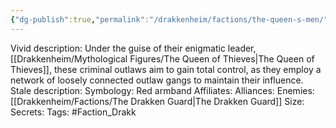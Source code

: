```yaml
---
{"dg-publish":true,"permalink":"/drakkenheim/factions/the-queen-s-men/","noteIcon":""}
---
```



Vivid description: Under the guise of their enigmatic leader, [[Drakkenheim/Mythological Figures/The Queen of Thieves\|The Queen of Thieves]], these criminal outlaws aim to gain total control, as they employ a network of loosely connected outlaw gangs to maintain their influence.
Stale description: 
Symbology: Red armband
Affiliates: 
Alliances: 
Enemies: [[Drakkenheim/Factions/The Drakken Guard\|The Drakken Guard]]
Size: 
Secrets: 
Tags: #Faction_Drakk 